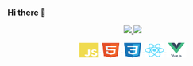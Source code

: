 ### Hi there 👋

<div align="center">
  <a href="https://github.com/ViniciusDJM">
  <img height="180em" src="https://github-readme-stats.vercel.app/api?username=ViniciusDJM&show_icons=true&theme=dracula&include_all_commits=true&count_private=true"/>
  <img height="180em" src="https://github-readme-stats.vercel.app/api/top-langs/?username=ViniciusDJM&layout=compact&langs_count=7&theme=dark"/>
  
  <div style="display: inline_block"><br>
  <img align="center" alt="Vinicius-Js" height="30" width="40" src="https://raw.githubusercontent.com/devicons/devicon/master/icons/javascript/javascript-plain.svg">
  <img align="center" alt="Vinicius-HTML" height="30" width="40" src="https://raw.githubusercontent.com/devicons/devicon/master/icons/html5/html5-original.svg">
  <img align="center" alt="Vinicius-css" height="30" width="40" src="https://raw.githubusercontent.com/devicons/devicon/master/icons/css3/css3-original.svg">
  <img align="center" alt="Vinicius-React" height="30" width="40" src="https://raw.githubusercontent.com/devicons/devicon/master/icons/react/react-original.svg">
  <img align="center" alt="Vinicius-vue" height="30" width="40"  src="https://raw.githubusercontent.com/devicons/devicon/master/icons/vuejs/vuejs-original-wordmark.svg"/>
   

</div>
